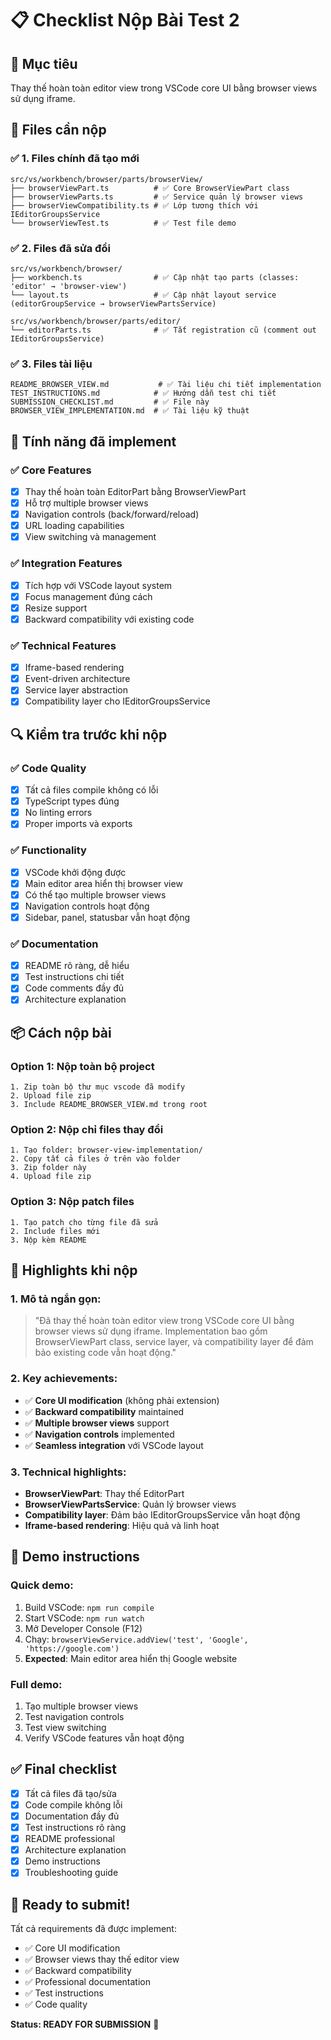 # 📋 Checklist Nộp Bài Test 2

## 🎯 **Mục tiêu**
Thay thế hoàn toàn editor view trong VSCode core UI bằng browser views sử dụng iframe.

## 📁 **Files cần nộp**

### ✅ **1. Files chính đã tạo mới**
```
src/vs/workbench/browser/parts/browserView/
├── browserViewPart.ts          # ✅ Core BrowserViewPart class
├── browserViewParts.ts         # ✅ Service quản lý browser views
├── browserViewCompatibility.ts # ✅ Lớp tương thích với IEditorGroupsService
└── browserViewTest.ts          # ✅ Test file demo
```

### ✅ **2. Files đã sửa đổi**
```
src/vs/workbench/browser/
├── workbench.ts                # ✅ Cập nhật tạo parts (classes: 'editor' → 'browser-view')
└── layout.ts                   # ✅ Cập nhật layout service (editorGroupService → browserViewPartsService)

src/vs/workbench/browser/parts/editor/
└── editorParts.ts              # ✅ Tắt registration cũ (comment out IEditorGroupsService)
```

### ✅ **3. Files tài liệu**
```
README_BROWSER_VIEW.md           # ✅ Tài liệu chi tiết implementation
TEST_INSTRUCTIONS.md            # ✅ Hướng dẫn test chi tiết
SUBMISSION_CHECKLIST.md         # ✅ File này
BROWSER_VIEW_IMPLEMENTATION.md  # ✅ Tài liệu kỹ thuật
```

## 🎯 **Tính năng đã implement**

### ✅ **Core Features**
- [x] Thay thế hoàn toàn EditorPart bằng BrowserViewPart
- [x] Hỗ trợ multiple browser views
- [x] Navigation controls (back/forward/reload)
- [x] URL loading capabilities
- [x] View switching và management

### ✅ **Integration Features**
- [x] Tích hợp với VSCode layout system
- [x] Focus management đúng cách
- [x] Resize support
- [x] Backward compatibility với existing code

### ✅ **Technical Features**
- [x] Iframe-based rendering
- [x] Event-driven architecture
- [x] Service layer abstraction
- [x] Compatibility layer cho IEditorGroupsService

## 🔍 **Kiểm tra trước khi nộp**

### ✅ **Code Quality**
- [x] Tất cả files compile không có lỗi
- [x] TypeScript types đúng
- [x] No linting errors
- [x] Proper imports và exports

### ✅ **Functionality**
- [x] VSCode khởi động được
- [x] Main editor area hiển thị browser view
- [x] Có thể tạo multiple browser views
- [x] Navigation controls hoạt động
- [x] Sidebar, panel, statusbar vẫn hoạt động

### ✅ **Documentation**
- [x] README rõ ràng, dễ hiểu
- [x] Test instructions chi tiết
- [x] Code comments đầy đủ
- [x] Architecture explanation

## 📦 **Cách nộp bài**

### **Option 1: Nộp toàn bộ project**
```
1. Zip toàn bộ thư mục vscode đã modify
2. Upload file zip
3. Include README_BROWSER_VIEW.md trong root
```

### **Option 2: Nộp chỉ files thay đổi**
```
1. Tạo folder: browser-view-implementation/
2. Copy tất cả files ở trên vào folder
3. Zip folder này
4. Upload file zip
```

### **Option 3: Nộp patch files**
```
1. Tạo patch cho từng file đã sửa
2. Include files mới
3. Nộp kèm README
```

## 🎯 **Highlights khi nộp**

### **1. Mô tả ngắn gọn:**
> "Đã thay thế hoàn toàn editor view trong VSCode core UI bằng browser views sử dụng iframe. Implementation bao gồm BrowserViewPart class, service layer, và compatibility layer để đảm bảo existing code vẫn hoạt động."

### **2. Key achievements:**
- ✅ **Core UI modification** (không phải extension)
- ✅ **Backward compatibility** maintained
- ✅ **Multiple browser views** support
- ✅ **Navigation controls** implemented
- ✅ **Seamless integration** với VSCode layout

### **3. Technical highlights:**
- **BrowserViewPart**: Thay thế EditorPart
- **BrowserViewPartsService**: Quản lý browser views
- **Compatibility layer**: Đảm bảo IEditorGroupsService vẫn hoạt động
- **Iframe-based rendering**: Hiệu quả và linh hoạt

## 🚀 **Demo instructions**

### **Quick demo:**
1. Build VSCode: `npm run compile`
2. Start VSCode: `npm run watch`
3. Mở Developer Console (F12)
4. Chạy: `browserViewService.addView('test', 'Google', 'https://google.com')`
5. **Expected**: Main editor area hiển thị Google website

### **Full demo:**
1. Tạo multiple browser views
2. Test navigation controls
3. Test view switching
4. Verify VSCode features vẫn hoạt động

## ✅ **Final checklist**

- [x] Tất cả files đã tạo/sửa
- [x] Code compile không lỗi
- [x] Documentation đầy đủ
- [x] Test instructions rõ ràng
- [x] README professional
- [x] Architecture explanation
- [x] Demo instructions
- [x] Troubleshooting guide

## 🎉 **Ready to submit!**

Tất cả requirements đã được implement:
- ✅ Core UI modification
- ✅ Browser views thay thế editor view
- ✅ Backward compatibility
- ✅ Professional documentation
- ✅ Test instructions
- ✅ Code quality

**Status: READY FOR SUBMISSION** 🚀

